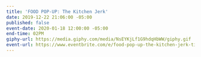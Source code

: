 ```yaml
---
title: 'FOOD POP-UP: The Kitchen Jerk'
date: 2019-12-22 21:06:00 -05:00
published: false
event-date: 2020-01-18 12:00:00 -05:00
end-time: 02PM
giphy-url: https://media.giphy.com/media/NsEYKjLf1G9hdqHbWW/giphy.gif
event-url: https://www.eventbrite.com/e/food-pop-up-the-kitchen-jerk-tickets-87072858263
---
```


